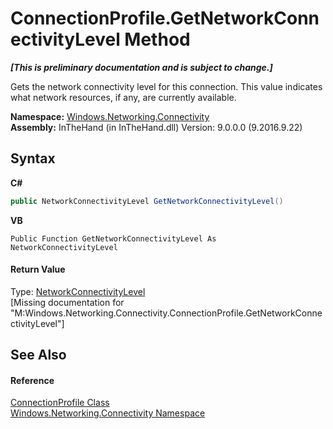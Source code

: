 # ConnectionProfile.GetNetworkConnectivityLevel Method 
 _**\[This is preliminary documentation and is subject to change.\]**_

Gets the network connectivity level for this connection. This value indicates what network resources, if any, are currently available.

**Namespace:**&nbsp;<a href="N_Windows_Networking_Connectivity">Windows.Networking.Connectivity</a><br />**Assembly:**&nbsp;InTheHand (in InTheHand.dll) Version: 9.0.0.0 (9.2016.9.22)

## Syntax

**C#**<br />
``` C#
public NetworkConnectivityLevel GetNetworkConnectivityLevel()
```

**VB**<br />
``` VB
Public Function GetNetworkConnectivityLevel As NetworkConnectivityLevel
```


#### Return Value
Type: <a href="T_Windows_Networking_Connectivity_NetworkConnectivityLevel">NetworkConnectivityLevel</a><br />\[Missing <returns> documentation for "M:Windows.Networking.Connectivity.ConnectionProfile.GetNetworkConnectivityLevel"\]

## See Also


#### Reference
<a href="T_Windows_Networking_Connectivity_ConnectionProfile">ConnectionProfile Class</a><br /><a href="N_Windows_Networking_Connectivity">Windows.Networking.Connectivity Namespace</a><br />